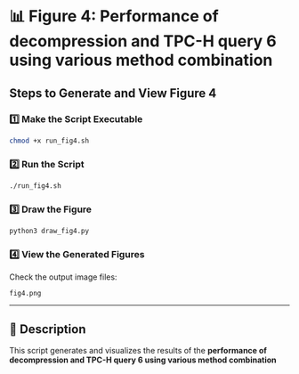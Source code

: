 # 📊 Figure 4: Performance of decompression and TPC-H query 6 using various method combination

## Steps to Generate and View Figure 4

### 1️⃣ Make the Script Executable
```bash
chmod +x run_fig4.sh
```

### 2️⃣ Run the Script
```bash
./run_fig4.sh 
```

### 3️⃣ Draw the Figure
```bash
python3 draw_fig4.py
```

### 4️⃣ View the Generated Figures
Check the output image files:
```
fig4.png
```
---

## 📌 Description
This script generates and visualizes the results of the **performance of decompression and TPC-H query 6 using various method combination**

